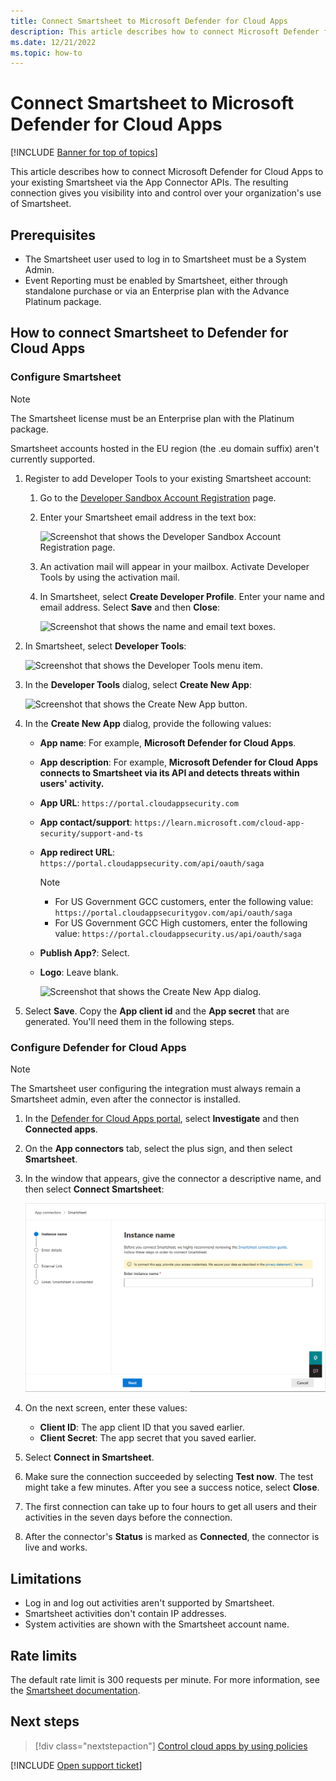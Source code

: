 ```yaml
---
title: Connect Smartsheet to Microsoft Defender for Cloud Apps
description: This article describes how to connect Microsoft Defender for Cloud Apps to your existing Smartsheet via the App Connector APIs. 
ms.date: 12/21/2022
ms.topic: how-to
---
```

# Connect Smartsheet to Microsoft Defender for Cloud Apps

[!INCLUDE [Banner for top of topics](includes/banner.md)]

This article describes how to connect Microsoft Defender for Cloud Apps to your existing Smartsheet via the App Connector APIs. The resulting connection gives you visibility into and control over your organization's use of Smartsheet.

## Prerequisites

- The Smartsheet user used to log in to Smartsheet must be a System Admin.
- Event Reporting must be enabled by Smartsheet, either through standalone purchase or via an Enterprise plan with the Advance Platinum package.

## How to connect Smartsheet to Defender for Cloud Apps

### Configure Smartsheet

>[!NOTE]
>The Smartsheet license must be an Enterprise plan with the Platinum package.
>
>Smartsheet accounts hosted in the EU region (the .eu domain suffix) aren't currently supported.

1. Register to add Developer Tools to your existing Smartsheet account:
    1. Go to the [Developer Sandbox Account Registration](https://developers.smartsheet.com/register/) page.

    1. Enter your Smartsheet email address in the text box:

        ![Screenshot that shows the Developer Sandbox Account Registration page.](media/smartsheet-register-to-developer-tools.png)

    1. An activation mail will appear in your mailbox. Activate Developer Tools by using the activation mail.

    1. In Smartsheet, select **Create Developer Profile**. Enter your name and email address. Select **Save** and then **Close**:

       ![Screenshot that shows the name and email text boxes.](media/smartsheet-create-developer-tools.png)

2. In Smartsheet, select **Developer Tools**:

   ![Screenshot that shows the Developer Tools menu item.](media/smartsheet-entering-developer-tools.png)

3. In the **Developer Tools** dialog, select **Create New App**:

   ![Screenshot that shows the Create New App button.](media/smartsheet-developer-tools.png)

4. In the **Create New App** dialog, provide the following values:
    - **App name**: For example, **Microsoft Defender for Cloud Apps**.
    - **App description**: For example, **Microsoft Defender for Cloud Apps connects to Smartsheet via its API and detects threats within users' activity.**
    - **App URL**: `https://portal.cloudappsecurity.com`
    - **App contact/support**: `https://learn.microsoft.com/cloud-app-security/support-and-ts`
    - **App redirect URL**: `https://portal.cloudappsecurity.com/api/oauth/saga`

      > [!NOTE]
      >
      > - For US Government GCC customers, enter the following value: `https://portal.cloudappsecuritygov.com/api/oauth/saga`
      > - For US Government GCC High customers, enter the following value: `https://portal.cloudappsecurity.us/api/oauth/saga`


    - **Publish App?**: Select.
    - **Logo**: Leave blank.

      ![Screenshot that shows the Create New App dialog.](media/smartsheet-oauth-app-creation.png)

5. Select **Save**. Copy the **App client id** and the **App secret** that are generated. You'll need them in the following steps.

### Configure Defender for Cloud Apps

>[!NOTE]
>The Smartsheet user configuring the integration must always remain a Smartsheet admin, even after the connector is installed.

1. In the [Defender for Cloud Apps portal](https://portal.cloudappsecurity.com/), select **Investigate** and then **Connected apps**.

2. On the **App connectors** tab, select the plus sign, and then select **Smartsheet**.

3. In the window that appears, give the connector a descriptive name, and then select **Connect Smartsheet**:

    ![Screenshot that shows the Connect Smartsheet button.](media/connect-smartsheet.png)

4. On the next screen, enter these values:

    - **Client ID**: The app client ID that you saved earlier.
    - **Client Secret**: The app secret that you saved earlier.

5. Select **Connect in Smartsheet**.
6. Make sure the connection succeeded by selecting **Test now**. The test might take a few minutes. After you see a success notice, select **Close**.
7. The first connection can take up to four hours to get all users and their activities in the seven days before the connection.
8. After the connector's **Status** is marked as **Connected**, the connector is live and works.

## Limitations

- Log in and log out activities aren't supported by Smartsheet.
- Smartsheet activities don't contain IP addresses.
- System activities are shown with the Smartsheet account name.

## Rate limits

The default rate limit is 300 requests per minute. For more information, see the [Smartsheet documentation](https://smartsheet.redoc.ly/#section/Work-at-Scale/Rate-Limiting).

## Next steps

> [!div class="nextstepaction"]
> [Control cloud apps by using policies](control-cloud-apps-with-policies.md)

[!INCLUDE [Open support ticket](includes/support.md)]
